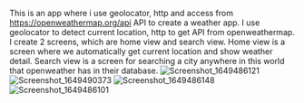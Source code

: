 This is an app where i use geolocator, http and access from https://openweathermap.org/api API to create a weather app.
I use geolocator to detect current location, http to get API from openweathermap.
I create 2 screens, which are home view and search view.
Home view is a screen where we automatically get current location and show weather detail.
Search view is a screen for searching a city anywhere in this world that openweather has in their database.
![Screenshot_1649486121](https://user-images.githubusercontent.com/71324740/162562263-46bb19f7-6ca2-4ca8-9800-36df72eba8ad.png)
![Screenshot_1649490373](https://user-images.githubusercontent.com/71324740/162562268-6792b23e-d0c7-4fa0-a02e-720adae1f03f.png)
![Screenshot_1649486148](https://user-images.githubusercontent.com/71324740/162562273-a42b18e2-c52d-4dd6-9531-7aa3f73e7364.png)
![Screenshot_1649486101](https://user-images.githubusercontent.com/71324740/162562276-21c9740f-f034-4659-8172-6797ddbe7072.png)
